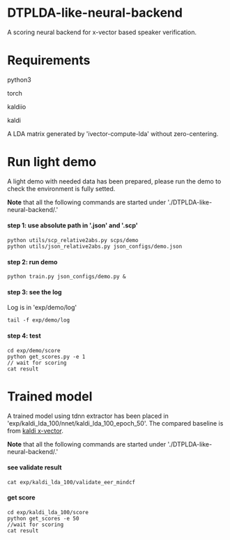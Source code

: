 # DTPLDA-like-neural-backend

A scoring neural backend for x-vector based speaker verification.

# Requirements

python3

torch

kaldiio

kaldi

A LDA matrix generated by 'ivector-compute-lda' without zero-centering.

# Run light demo

A light demo with needed data has been prepared, please run the demo to check the environment is fully setted.

**Note** that all the following commands are started under './DTPLDA-like-neural-backend/.'

#### step 1: use absolute path in '.json' and '.scp'
```
python utils/scp_relative2abs.py scps/demo
python utils/json_relative2abs.py json_configs/demo.json
```
#### step 2: run demo
```
python train.py json_configs/demo.py &
```
#### step 3: see the log
Log is in 'exp/demo/log'
```
tail -f exp/demo/log
```
#### step 4: test
```
cd exp/demo/score
python get_scores.py -e 1
// wait for scoring
cat result
```

# Trained model
A trained model using tdnn extractor has been placed in 'exp/kaldi_lda_100/nnet/kaldi_lda_100_epoch_50'. The compared baseline is from [kaldi x-vector](http://kaldi-asr.org/models/m7').

**Note** that all the following commands are started under './DTPLDA-like-neural-backend/.'

#### see validate result

```
cat exp/kaldi_lda_100/validate_eer_mindcf
```

#### get score

```
cd exp/kaldi_lda_100/score
python get_scores -e 50
//wait for scoring
cat result
```